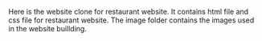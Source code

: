 Here is the website clone for restaurant website.
It contains html file and css file for restaurant website.
The image folder contains the images used in the website buillding.
